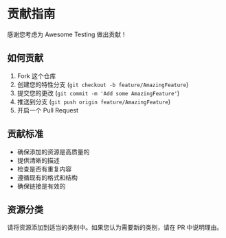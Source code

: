 # 贡献指南

感谢您考虑为 Awesome Testing 做出贡献！

## 如何贡献

1. Fork 这个仓库
2. 创建您的特性分支 (`git checkout -b feature/AmazingFeature`)
3. 提交您的更改 (`git commit -m 'Add some AmazingFeature'`)
4. 推送到分支 (`git push origin feature/AmazingFeature`)
5. 开启一个 Pull Request

## 贡献标准

- 确保添加的资源是高质量的
- 提供清晰的描述
- 检查是否有重复内容
- 遵循现有的格式和结构
- 确保链接是有效的

## 资源分类

请将资源添加到适当的类别中。如果您认为需要新的类别，请在 PR 中说明理由。